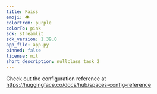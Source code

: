 ```yaml
---
title: Faiss
emoji: 👁
colorFrom: purple
colorTo: pink
sdk: streamlit
sdk_version: 1.39.0
app_file: app.py
pinned: false
license: mit
short_description: nullclass task 2
---
```


Check out the configuration reference at https://huggingface.co/docs/hub/spaces-config-reference
